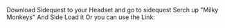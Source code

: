 Download Sidequest to your Headset and go to sidequest Serch up "Milky Monkeys" 
And Side Load it
Or you can use the Link:
